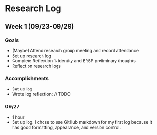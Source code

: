 # Research Log

## Week 1 (09/23-09/29)

### Goals
- (Maybe) Attend research group meeting and record attendance
- Set up research log
- Complete Reflection 1: Identity and ERSP preliminary thoughts
- Reflect on research logs

### Accomplishments
- Set up log
- Wrote log reflection: <link to reflection> // TODO

### 09/27
- 1 hour
- Set up log. I chose to use GitHub markdown for my first log because it has good formatting, appearance, and version control.
